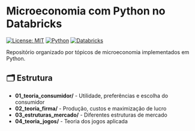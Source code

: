 # Microeconomia com Python no Databricks

[![License: MIT](https://img.shields.io/badge/License-MIT-yellow.svg)](https://opensource.org/licenses/MIT)
[![Python](https://img.shields.io/badge/Python-3.8%2B-blue.svg)](https://www.python.org/)
[![Databricks](https://img.shields.io/badge/Databricks-Compatible-red.svg)](https://databricks.com/)

Repositório organizado por tópicos de microeconomia implementados em Python.

## 🗂️ Estrutura

- **01_teoria_consumidor/** - Utilidade, preferências e escolha do consumidor
- **02_teoria_firma/** - Produção, custos e maximização de lucro  
- **03_estruturas_mercado/** - Diferentes estruturas de mercado
- **04_teoria_jogos/** - Teoria dos jogos aplicada